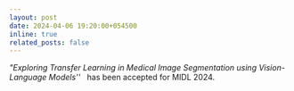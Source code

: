 ```yaml
---
layout: post
date: 2024-04-06 19:20:00+054500
inline: true
related_posts: false
---
```


<i>"Exploring Transfer Learning in Medical Image Segmentation using Vision-Language Models''</i> &nbsp; has been accepted for MIDL 2024.
